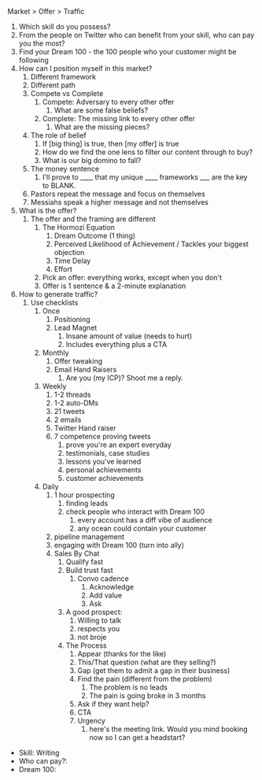 Market > Offer > Traffic

1. Which skill do you possess?
2. From the people on Twitter who can benefit from your skill, who can pay you the most?
3. Find your Dream 100 - the 100 people who your customer might be following
4. How can I position myself in this market?
	1. Different framework
	2. Different path
	3. Compete vs Complete
		1. Compete: Adversary to every other offer
			1. What are some false beliefs?
		2. Complete: The missing link to every other offer
			1. What are the missing pieces?
	4. The role of belief
		1. If [big thing] is true, then [my offer] is true
		2. How do we find the one lens to filter our content through to buy?
		3. What is our big domino to fall?
	5. The money sentence
		1. I'll prove to ____ that my unique ____ frameworks ___ are the key to BLANK. 
	6. Pastors repeat the message and focus on themselves
	7. Messiahs speak a higher message and not themselves
5. What is the offer?
	1. The offer and the framing are different
		1. The Hormozi Equation
			1. Dream Outcome (1 thing)
			2. Perceived Likelihood of Achievement / Tackles your biggest objection
			3. Time Delay
			4. Effort
		2. Pick an offer: everything works, except when you don't
		3. Offer is 1 sentence & a 2-minute explanation
6. How to generate traffic?
	1. Use checklists
		1. Once
			1. Positioning
			2. Lead Magnet
				1. Insane amount of value (needs to hurt)
				2. Includes everything plus a CTA
		2. Monthly
			1. Offer tweaking
			2. Email Hand Raisers
				1. Are you (my ICP)? Shoot me a reply.
		3. Weekly
			1. 1-2 threads
			2. 1-2 auto-DMs
			3. 21 tweets
			4. 2 emails
			5. Twitter Hand raiser
			6. 7 competence proving tweets
				1. prove you're an expert everyday
				2. testimonials, case studies
				3. lessons you've learned
				4. personal achievements
				5. customer achievements
		4. Daily
			1. 1 hour prospecting
				1. finding leads
				2. check people who interact with Dream 100
					1. every account has a diff vibe of audience
					2. any ocean could contain your customer
			2. pipeline management
			3. engaging with Dream 100 (turn into ally)
			4. Sales By Chat
				1. Qualify fast
				2. Build trust fast
					1. Convo cadence
						1. Acknowledge
						2. Add value
						3. Ask
				3. A good prospect:
					1. Willing to talk
					2. respects you
					3. not broje
				4. The Process
					1. Appear (thanks for the like)
					2. This/That question (what are they selling?)
					3. Gap (get them to admit a gap in their business)
					4. Find the pain (different from the problem)
						1. The problem is no leads
						2. The pain is going broke in 3 months
					5. Ask if they want help?
					6. CTA
					7. Urgency
						1. here's the meeting link. Would you mind booking now so I can get a headstart?

- Skill: Writing
- Who can pay?: 
- Dream 100: 